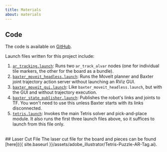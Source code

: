```yaml
---
title: Materials
about: materials
---
```


## Code
The code is available on [GitHub](https://github.com/jonathan-j-lee/tetris).

Launch files written for this project include:
1. [`ar_tracking.launch`](https://github.com/jonathan-j-lee/tetris/blob/master/src/tetris/launch/ar_tracking.launch): Runs two `ar_track_alvar` nodes (one for individual tile markers, the other for the board as a bundle).
1. [`baxter_moveit_headless.launch`](https://github.com/jonathan-j-lee/tetris/blob/master/src/tetris/launch/baxter_moveit_gui.launch): Runs the MoveIt planner and Baxter joint trajectory action server without launching an RViz GUI.
1. [`baxter_moveit_gui.launch`](https://github.com/jonathan-j-lee/tetris/blob/master/src/tetris/launch/baxter_moveit_gui.launch): Like `baxter_moveit_headless.launch`, but with the GUI and without trajectory execution.
1. [`baxter_state_publisher.launch`](https://github.com/jonathan-j-lee/tetris/blob/master/src/tetris/launch/baxter_state_publisher.launch): Publishes the robot's links and joints to TF. You won't need to use this unless Baxter starts with its links disconnected.
1. [`tetris.launch`](https://github.com/jonathan-j-lee/tetris/blob/master/src/tetris/launch/tetris.launch): Invokes the main Tetris solver and pick-and-place module. It also runs the first three launch files above, so it suffices to launch from this file only.

<br>
## Laser Cut File
The laser cut file for the board and pieces can be found [here]({{ site.baseurl }}/assets/adobe_illustrator/Tetris-Puzzle-AR-Tag.ai).
